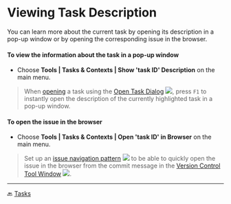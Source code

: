 # Viewing Task Description

You can learn more about the current task by opening its description in a pop-up window or by opening the corresponding issue in the browser.

#### To view the information about the task in a pop-up window

- Choose **Tools | Tasks & Contexts | Show 'task ID' Description** on the main menu. 

> When [opening](Tasks-opening.md) a task using the [Open Task Dialog][1] ![][ext], press `F1` to instantly open the description of the currently highlighted task in a pop-up window.

#### To open the issue in the browser

- Choose **Tools | Tasks & Contexts | Open 'task ID' in Browser** on the main menu. 

> Set up an [issue navigation pattern][2] ![][ext] to be able to quickly open the issue in the browser from the commit message in the [Version Control Tool Window][3] ![][ext].

---
🔙 [Tasks](Tasks.md)

[1]: https://www.jetbrains.com/help/idea/open-task-dialog.html
[2]: https://www.jetbrains.com/help/idea/2017.1/handling-issues.html
[3]: https://www.jetbrains.com/help/idea/version-control-tool-window.html

[ext]: ../img/ext-link.png
